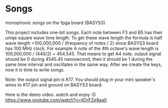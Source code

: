 # Songs
monophonic songs on the fpga board (BASYS3)

This project includes one-bit songs. 
Each note between F3 and B5 has their uniqe square wave time length. 
To get these wave length the formula is half wave length =100,000,000 / (frequency of notes / 2) since BASYS3 board has 100 MHz clock.
For example A note of the 4th octave's wave length is 100,000,000 / (440/2) = 454,545. 
That means to get A4 note, output signal should be 0 during 4545.45 nanosecond,
then it should be 1 during the same time interval and oscillates in the same way. 
After we create the keys, now it is time to write songs.

Note: the output signal pin is K17. You should plug in your mini speaker's wires to K17 pin and ground on BASYS3 board.

Here is the demo video. watch and enjoy :D
https://www.youtube.com/watch?v=jtOrFZe8aa0
